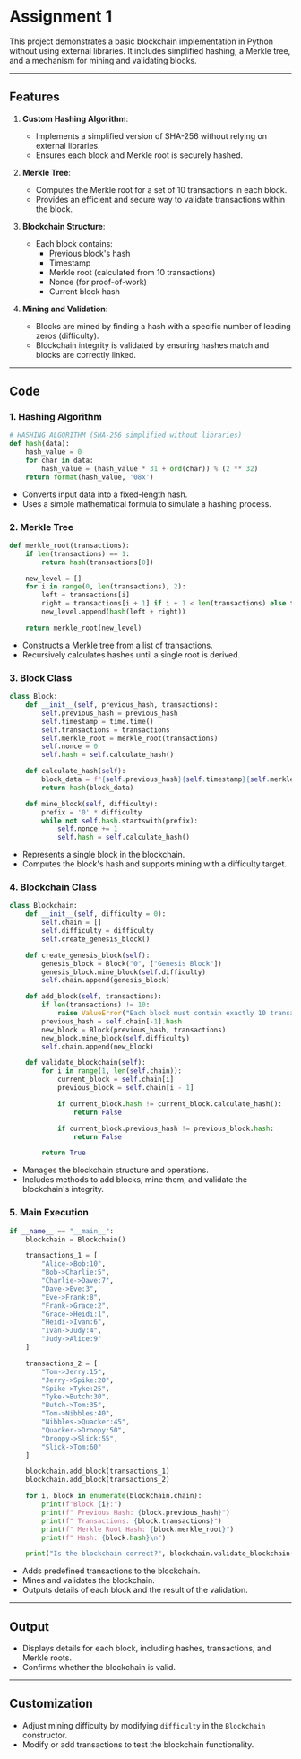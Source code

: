 # Assignment 1

This project demonstrates a basic blockchain implementation in Python without using external libraries. It includes simplified hashing, a Merkle tree, and a mechanism for mining and validating blocks.

---

## Features

1. **Custom Hashing Algorithm**:
   - Implements a simplified version of SHA-256 without relying on external libraries.
   - Ensures each block and Merkle root is securely hashed.

2. **Merkle Tree**:
   - Computes the Merkle root for a set of 10 transactions in each block.
   - Provides an efficient and secure way to validate transactions within the block.

3. **Blockchain Structure**:
   - Each block contains:
     - Previous block's hash
     - Timestamp
     - Merkle root (calculated from 10 transactions)
     - Nonce (for proof-of-work)
     - Current block hash

4. **Mining and Validation**:
   - Blocks are mined by finding a hash with a specific number of leading zeros (difficulty).
   - Blockchain integrity is validated by ensuring hashes match and blocks are correctly linked.

---

## Code

### 1. **Hashing Algorithm**
```python
# HASHING ALGORITHM (SHA-256 simplified without libraries)
def hash(data):
    hash_value = 0
    for char in data:
        hash_value = (hash_value * 31 + ord(char)) % (2 ** 32)
    return format(hash_value, '08x')
```
- Converts input data into a fixed-length hash.
- Uses a simple mathematical formula to simulate a hashing process.

### 2. **Merkle Tree**
```python
def merkle_root(transactions):
    if len(transactions) == 1:
        return hash(transactions[0])

    new_level = []
    for i in range(0, len(transactions), 2):
        left = transactions[i]
        right = transactions[i + 1] if i + 1 < len(transactions) else transactions[i]
        new_level.append(hash(left + right))

    return merkle_root(new_level)
```
- Constructs a Merkle tree from a list of transactions.
- Recursively calculates hashes until a single root is derived.

### 3. **Block Class**
```python
class Block:
    def __init__(self, previous_hash, transactions):
        self.previous_hash = previous_hash
        self.timestamp = time.time()
        self.transactions = transactions
        self.merkle_root = merkle_root(transactions)
        self.nonce = 0
        self.hash = self.calculate_hash()

    def calculate_hash(self):
        block_data = f"{self.previous_hash}{self.timestamp}{self.merkle_root}{self.nonce}"
        return hash(block_data)

    def mine_block(self, difficulty):
        prefix = '0' * difficulty
        while not self.hash.startswith(prefix):
            self.nonce += 1
            self.hash = self.calculate_hash()
```
- Represents a single block in the blockchain.
- Computes the block's hash and supports mining with a difficulty target.

### 4. **Blockchain Class**
```python
class Blockchain:
    def __init__(self, difficulty = 0):
        self.chain = []
        self.difficulty = difficulty
        self.create_genesis_block()

    def create_genesis_block(self):
        genesis_block = Block("0", ["Genesis Block"])
        genesis_block.mine_block(self.difficulty)
        self.chain.append(genesis_block)

    def add_block(self, transactions):
        if len(transactions) != 10:
            raise ValueError("Each block must contain exactly 10 transactions.")
        previous_hash = self.chain[-1].hash
        new_block = Block(previous_hash, transactions)
        new_block.mine_block(self.difficulty)
        self.chain.append(new_block)

    def validate_blockchain(self):
        for i in range(1, len(self.chain)):
            current_block = self.chain[i]
            previous_block = self.chain[i - 1]

            if current_block.hash != current_block.calculate_hash():
                return False

            if current_block.previous_hash != previous_block.hash:
                return False

        return True
```
- Manages the blockchain structure and operations.
- Includes methods to add blocks, mine them, and validate the blockchain's integrity.

### 5. **Main Execution**
```python
if __name__ == "__main__":
    blockchain = Blockchain()

    transactions_1 = [
        "Alice->Bob:10",
        "Bob->Charlie:5",
        "Charlie->Dave:7",
        "Dave->Eve:3",
        "Eve->Frank:8",
        "Frank->Grace:2",
        "Grace->Heidi:1",
        "Heidi->Ivan:6",
        "Ivan->Judy:4",
        "Judy->Alice:9"
    ]

    transactions_2 = [
        "Tom->Jerry:15",
        "Jerry->Spike:20",
        "Spike->Tyke:25",
        "Tyke->Butch:30",
        "Butch->Tom:35",
        "Tom->Nibbles:40",
        "Nibbles->Quacker:45",
        "Quacker->Droopy:50",
        "Droopy->Slick:55",
        "Slick->Tom:60"
    ]

    blockchain.add_block(transactions_1)
    blockchain.add_block(transactions_2)

    for i, block in enumerate(blockchain.chain):
        print(f"Block {i}:")
        print(f" Previous Hash: {block.previous_hash}")
        print(f" Transactions: {block.transactions}")
        print(f" Merkle Root Hash: {block.merkle_root}")
        print(f" Hash: {block.hash}\n")

    print("Is the blockchain correct?", blockchain.validate_blockchain())
```
- Adds predefined transactions to the blockchain.
- Mines and validates the blockchain.
- Outputs details of each block and the result of the validation.

---

## Output
- Displays details for each block, including hashes, transactions, and Merkle roots.
- Confirms whether the blockchain is valid.

---

## Customization
- Adjust mining difficulty by modifying `difficulty` in the `Blockchain` constructor.
- Modify or add transactions to test the blockchain functionality.


